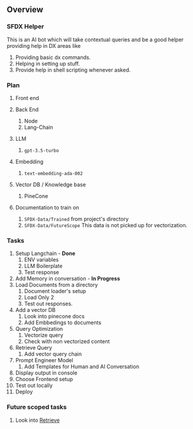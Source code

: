 ## Overview

### SFDX Helper

This is an AI  bot which will take contextual queries and be a good helper providing help in DX areas like 
1. Providing basic dx commands.
1. Helping in setting up stuff.
1. Provide help in shell scripting whenever asked.


### Plan

1. Front end

1. Back End
    1. Node
    1. Lang-Chain
1. LLM
    1. `gpt-3.5-turbo`
1. Embedding
    1. `text-embedding-ada-002`
1. Vector DB / Knowledge base
    1. PineCone
1. Documentation to train on
    1. `SFDX-Data/Trained` from project's directory
    1. `SFDX-Data/FutureScope` This data is not picked up for vectorization.

### Tasks

1. Setup Langchain  - **Done**
    1. ENV variables
    1. LLM Boilerplate
    1. Test response
1. Add Memory in conversation - **In Progress**
1. Load Documents from a directory
    1. Document loader's setup
    1. Load Only 2
    1. Test out responses.
1. Add a vector DB
    1. Look into pinecone docs
    1. Add Embbedings to documents
1. Query Optimization
    1. Vectorize query
    1. Check with non vectorized content
1. Retrieve Query
    1. Add vector query chain
1. Prompt Engineer Model
    1. Add Templates for Human and AI Conversation
1. Display output in console
1. Choose Frontend setup
1. Test out locally
1. Deploy

### Future scoped tasks
1. Look into [Retrieve](https://js.langchain.com/docs/modules/data_connection/retrievers/)